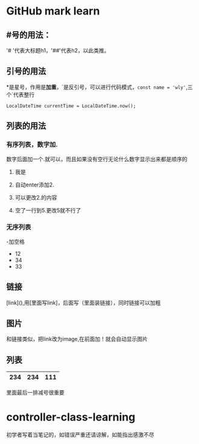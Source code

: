 # GitHub mark learn
## #号的用法：
'# '代表大标题h1，'##'代表h2，以此类推。
## 引号的用法
*是星号，作用是**加重**，\`是反引号，可以进行代码模式，`const name = 'wly'`,三个`代表整行
```
LocalDateTime currentTime = LocalDateTime.now(); 
```
## 列表的用法
### 有序列表，数字加.
数字后面加一个.就可以，而且如果没有空行无论什么数字显示出来都是顺序的
1. 我是
22344. 自动enter添加2.
3. 可以更改2.的内容

4. 空了一行到5.更改5就不行了

### 无序列表
\-加空格
- 12
- 34
- 33
## 链接
\[link](),用[里面写link]，后面写（里面装链接），同时链接可以加粗
## 图片
和链接类似，把link改为image,在前面加！就会自动显示图片
## 列表
|234|234|111|
|-|-|-|

里面最后一排减号很重要
# controller-class-learning
初学者写着当笔记的，如错误严重还请谅解，如能指出感激不尽
